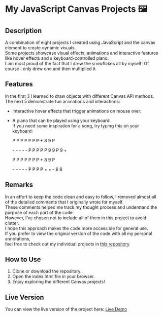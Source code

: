 # My JavaScript Canvas Projects 🖼️

## Description
A combination of eight projects I created using JavaScript and the canvas element to create dynamic visuals.    
Some projects showcase visual effects, animations and interactive features like hover effects and a keyboard-controlled piano.  
I am most proud of the fact that I drew the snowflakes all by myself! Of course I only drew one and then multiplied it.  

## Features
In the first 3 I learned to draw objects with different Canvas API methods.  
The next 5 demonstrate fun animations and interactions:  
- Interactive hover effects that trigger animations on mouse over.  
- A piano that can be played using your keyboard.  
If you need some inspiration for a song, try typing this on your keyboard:  


  P  P  P   P  P  P  P  +  8  9  P

  \-  \-  \-  \- \-  P  P  P  P  P  9  9  P  9   +

  P  P  P   P  P  P  P  +  8  9  P

  \-  \-  \-  \- \-  P  P  P P  +  +  -  9  8


## Remarks
In an effort to keep the code clean and easy to follow, I removed almost all of the detailed comments that I originally wrote for myself.  
These comments helped me track my thought process and understand the purpose of each part of the code.  
However, I’ve chosen not to include all of them in this project to avoid clutter.  
I hope this approach makes the code more accessible for general use.  
If you prefer to view the original version of the code with all my personal annotations,  
feel free to check out my individual projects in [this repository](https://robinsrepository.github.io/individual-canvas-projects/).  

## How to Use
1. Clone or download the repository.
2. Open the index.html file in your browser.
3. Enjoy exploring the different Canvas projects!

## Live Version
You can view the live version of the project here: [Live Demo](https://robinsrepository.github.io/javascript-canvas/)


